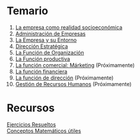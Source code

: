 <!-- TITLE: GOHP -->
<!-- SUBTITLE: Gestión y Organización de las Habilidades profesionales -->

# Temario
1. [La empresa como realidad socioeconómica](/gohp/tema-1)
2. [Administración de Empresas](/gohp/tema-2)
3. [La Empresa y su Entorno](/gohp/tema-3)
4. [Dirección Estratégica](/gohp/tema-4)
5. [La Función de Organización](/gohp/tema-5)
6. [La Función productiva](/gohp/tema-6)
7. [La función comercial: Márketing](/gohp/tema-7) (Próximamente)
8. [La función financiera](/gohp/tema-8)
9. [La función de dirección](/gohp/tema-9) (Próximamente)
10. [Gestión de Recursos Humanos](/gohp/tema-10) (Próximamente)

# Recursos
[Ejercicios Resueltos](/gohp/ejercicios-resueltos)  
[Conceptos Matemáticos útiles](/gohp/matematicas)
